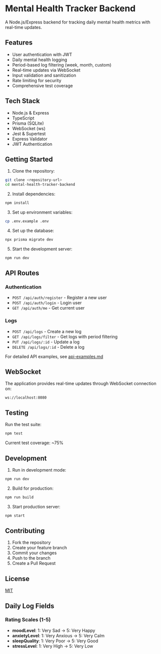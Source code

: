# Mental Health Tracker Backend

A Node.js/Express backend for tracking daily mental health metrics with real-time updates.

## Features

- User authentication with JWT
- Daily mental health logging
- Period-based log filtering (week, month, custom)
- Real-time updates via WebSocket
- Input validation and sanitization
- Rate limiting for security
- Comprehensive test coverage

## Tech Stack

- Node.js & Express
- TypeScript
- Prisma (SQLite)
- WebSocket (ws)
- Jest & Supertest
- Express Validator
- JWT Authentication

## Getting Started

1. Clone the repository:

```bash
git clone <repository-url>
cd mental-health-tracker-backend
```

2. Install dependencies:

```bash
npm install
```

3. Set up environment variables:

```bash
cp .env.example .env
```

4. Set up the database:

```bash
npx prisma migrate dev
```

5. Start the development server:

```bash
npm run dev
```

## API Routes

### Authentication

- `POST /api/auth/register` - Register a new user
- `POST /api/auth/login` - Login user
- `GET /api/auth/me` - Get current user

### Logs

- `POST /api/logs` - Create a new log
- `GET /api/logs/filter` - Get logs with period filtering
- `PUT /api/logs/:id` - Update a log
- `DELETE /api/logs/:id` - Delete a log

For detailed API examples, see [api-examples.md](docs/api-examples.md)

## WebSocket

The application provides real-time updates through WebSocket connection on:

```
ws://localhost:8080
```

## Testing

Run the test suite:

```bash
npm test
```

Current test coverage: ~75%

## Development

1. Run in development mode:

```bash
npm run dev
```

2. Build for production:

```bash
npm run build
```

3. Start production server:

```bash
npm start
```

## Contributing

1. Fork the repository
2. Create your feature branch
3. Commit your changes
4. Push to the branch
5. Create a Pull Request

## License

[MIT](LICENSE)

## Daily Log Fields

### Rating Scales (1-5)

- **moodLevel**: 1: Very Sad → 5: Very Happy
- **anxietyLevel**: 1: Very Anxious → 5: Very Calm
- **sleepQuality**: 1: Very Poor → 5: Very Good
- **stressLevel**: 1: Very High → 5: Very Low
